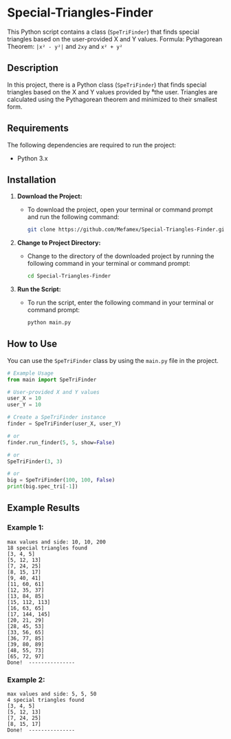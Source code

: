 # Special-Triangles-Finder

This Python script contains a class (`SpeTriFinder`) that finds special triangles based on the user-provided X and Y values.
Formula: Pythagorean Theorem: `|x² - y²|` and `2xy` and `x² + y²`

## Description

In this project, there is a Python class (`SpeTriFinder`) that finds special triangles based on the X and Y values provided by ⁸the user. Triangles are calculated using the Pythagorean theorem and minimized to their smallest form.

## Requirements

The following dependencies are required to run the project:

- Python 3.x


## Installation

1. **Download the Project:**
   - To download the project, open your terminal or command prompt and run the following command:
     ```bash
     git clone https://github.com/Mefamex/Special-Triangles-Finder.git
     ```

2. **Change to Project Directory:**
   - Change to the directory of the downloaded project by running the following command in your terminal or command prompt:
     ```bash
     cd Special-Triangles-Finder
     ```

3. **Run the Script:**
   - To run the script, enter the following command in your terminal or command prompt:
     ```bash
     python main.py

## How to Use

You can use the `SpeTriFinder` class by using the `main.py` file in the project.

```python
# Example Usage
from main import SpeTriFinder

# User-provided X and Y values
user_X = 10
user_Y = 10

# Create a SpeTriFinder instance
finder = SpeTriFinder(user_X, user_Y)

# or
finder.run_finder(5, 5, show=False)

# or 
SpeTriFinder(3, 3)

# or
big = SpeTriFinder(100, 100, False)
print(big.spec_tri[-1])
```

## Example Results

### Example 1:
```plaintext
max values and side: 10, 10, 200
18 special triangles found
[3, 4, 5]
[5, 12, 13]
[7, 24, 25]
[8, 15, 17]
[9, 40, 41]
[11, 60, 61]
[12, 35, 37]
[13, 84, 85]
[15, 112, 113]
[16, 63, 65]
[17, 144, 145]
[20, 21, 29]
[28, 45, 53]
[33, 56, 65]
[36, 77, 85]
[39, 80, 89]
[48, 55, 73]
[65, 72, 97]
Done!  ---------------
```

### Example 2:
```plaintext
max values and side: 5, 5, 50
4 special triangles found
[3, 4, 5]
[5, 12, 13]
[7, 24, 25]
[8, 15, 17]
Done!  ---------------
```
